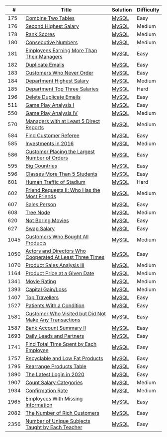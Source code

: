 | # | Title | Solution | Difficulty |
|----------|----------|----------|----------|
| 175 | [Combine Two Tables][Prob175] | [MySQL][MySQL175] | Easy |
| 176 | [Second Highest Salary][Prob176] | [MySQL][MySQL176] | Medium |
| 178 | [Rank Scores][Prob178] | [MySQL][MySQL178] | Medium |
| 180 | [Consecutive Numbers][Prob180] | [MySQL][MySQL180] | Medium |
| 181 | [Employees Earning More Than Their Managers][Prob181] | [MySQL][MySQL181] | Easy |
| 182 | [Duplicate Emails][Prob182] | [MySQL][MySQL182] | Easy |
| 183 | [Customers Who Never Order][Prob183] | [MySQL][MySQL183] | Easy |
| 184 | [Department Highest Salary][Prob184] | [MySQL][MySQL184] | Medium |
| 185 | [Department Top Three Salaries][Prob185] | [MySQL][MySQL185] | Hard |
| 196 | [Delete Duplicate Emails][Prob196] | [MySQL][MySQL196] | Easy |
| 511 | [Game Play Analysis I][Prob511] | [MySQL][MySQL511] | Easy |
| 550 | [Game Play Analysis IV][Prob550] | [MySQL][MySQL550] | Medium |
| 570 | [Managers with at Least 5 Direct Reports][Prob570] | [MySQL][MySQL570] | Medium |
| 584 | [Find Customer Referee][Prob584] | [MySQL][MySQL584] | Easy |
| 585 | [Investments in 2016][Prob585] | [MySQL][MySQL585] | Medium |
| 586 | [Customer Placing the Largest Number of Orders][Prob586] | [MySQL][MySQL586] | Easy |
| 595 | [Big Countries][Prob595] | [MySQL][MySQL595] | Easy |
| 596 | [Classes More Than 5 Students][Prob596] | [MySQL][MySQL596] | Easy |
| 601 | [Human Traffic of Stadium][Prob601] | [MySQL][MySQL601] | Hard |
| 602 | [Friend Requests II: Who Has the Most Friends][Prob602] | [MySQL][MySQL602] | Medium |
| 607 | [Sales Person][Prob607] | [MySQL][MySQL607] | Easy |
| 608 | [Tree Node][Prob608] | [MySQL][MySQL608] | Medium |
| 620 | [Not Boring Movies][Prob620] | [MySQL][MySQL620] | Easy |
| 627 | [Swap Salary][Prob627] | [MySQL][MySQL627] | Easy |
| 1045 | [Customers Who Bought All Products][Prob1045] | [MySQL][MySQL1045] | Medium |
| 1050 | [Actors and Directors Who Cooperated At Least Three Times][Prob1050] | [MySQL][MySQL1050] | Easy |
| 1070 | [Product Sales Analysis III][Prob1070] | [MySQL][MySQL1070] | Medium |
| 1164 | [Product Price at a Given Date][Prob1164] | [MySQL][MySQL1164] | Medium |
| 1341 | [Movie Rating][Prob1341] | [MySQL][MySQL1341] | Medium |
| 1393 | [Capital Gain/Loss][Prob1393] | [MySQL][MySQL1393] | Medium |
| 1407 | [Top Travellers][Prob1407] | [MySQL][MySQL1407] | Easy |
| 1527 | [Patients With a Condition][Prob1527] | [MySQL][MySQL1527] | Easy |
| 1581 | [Customer Who Visited but Did Not Make Any Transactions][Prob1581] | [MySQL][MySQL1581] | Easy |
| 1587 | [Bank Account Summary II][Prob1587] | [MySQL][MySQL1587] | Easy |
| 1693 | [Daily Leads and Partners][Prob1693] | [MySQL][MySQL1693] | Easy |
| 1741 | [Find Total Time Spent by Each Employee][Prob1741] | [MySQL][MySQL1741] | Easy |
| 1757 | [Recyclable and Low Fat Products][Prob1757] | [MySQL][MySQL1757] | Easy |
| 1795 | [Rearrange Products Table][Prob1795] | [MySQL][MySQL1795] | Easy |
| 1890 | [The Latest Login in 2020][Prob1890] | [MySQL][MySQL1890] | Easy |
| 1907 | [Count Salary Categories][Prob1907] | [MySQL][MySQL1907] | Medium |
| 1934 | [Confirmation Rate][Prob1934] | [MySQL][MySQL1934] | Medium |
| 1965 | [Employees With Missing Information][Prob1965] | [MySQL][MySQL1965] | Easy |
| 2082 | [The Number of Rich Customers][Prob2082] | [MySQL][MySQL2082] | Easy |
| 2356 | [Number of Unique Subjects Taught by Each Teacher][Prob2356] | [MySQL][MySQL2356] | Easy |

[Prob175]: https://leetcode.com/problems/combine-two-tables/
[MySQL175]: https://github.com/marliyehez/SQL-LeetCode/blob/main/code/CombineTwoTables.sql
[Prob176]: https://leetcode.com/problems/second-highest-salary/
[MySQL176]: https://github.com/marliyehez/SQL-LeetCode/blob/main/code/SecondHighestSalary.sql
[Prob178]: https://leetcode.com/problems/rank-scores/
[MySQL178]: https://github.com/marliyehez/SQL-LeetCode/blob/main/code/RankScores.sql
[Prob180]: https://leetcode.com/problems/consecutive-numbers/
[MySQL180]: https://github.com/marliyehez/SQL-LeetCode/blob/main/code/ConsecutiveNumbers.sql
[Prob181]: https://leetcode.com/problems/employees-earning-more-than-their-managers/
[MySQL181]: https://github.com/marliyehez/SQL-LeetCode/blob/main/code/EmployeesEarningMoreThanTheirManagers.sql
[Prob182]: https://leetcode.com/problems/duplicate-emails/
[MySQL182]: https://github.com/marliyehez/SQL-LeetCode/blob/main/code/DuplicateEmails.sql
[Prob183]: https://leetcode.com/problems/customers-who-never-order/
[MySQL183]: https://github.com/marliyehez/SQL-LeetCode/blob/main/code/CustomersWhoNeverOrder.sql
[Prob184]: https://leetcode.com/problems/department-highest-salary/
[MySQL184]: https://github.com/marliyehez/SQL-LeetCode/blob/main/code/DepartmentHighestSalary.sql
[Prob185]: https://leetcode.com/problems/department-top-three-salaries/
[MySQL185]: https://github.com/marliyehez/SQL-LeetCode/blob/main/code/DepartmentTopThreeSalaries.sql
[Prob196]: https://leetcode.com/problems/delete-duplicate-emails/
[MySQL196]: https://github.com/marliyehez/SQL-LeetCode/blob/main/code/DeleteDuplicateEmails.sql
[Prob511]: https://leetcode.com/problems/game-play-analysis-i/
[MySQL511]: https://github.com/marliyehez/SQL-LeetCode/blob/main/code/GamePlayAnalysisI.sql
[Prob550]: https://leetcode.com/problems/game-play-analysis-iv/
[MySQL550]: https://github.com/marliyehez/SQL-LeetCode/blob/main/code/GamePlayAnalysisIV.sql
[Prob570]: https://leetcode.com/problems/managers-with-at-least-5-direct-reports/
[MySQL570]: https://github.com/marliyehez/SQL-LeetCode/blob/main/code/ManagerswithatLeast5DirectReports.sql
[Prob584]: https://leetcode.com/problems/find-customer-referee/
[MySQL584]: https://github.com/marliyehez/SQL-LeetCode/blob/main/code/FindCustomerReferee.sql
[Prob585]: https://leetcode.com/problems/investments-in-2016/
[MySQL585]: https://github.com/marliyehez/SQL-LeetCode/blob/main/code/Investmentsin2016.sql
[Prob586]: https://leetcode.com/problems/customer-placing-the-largest-number-of-orders/
[MySQL586]: https://github.com/marliyehez/SQL-LeetCode/blob/main/code/CustomerPlacingtheLargestNumberofOrders.sql
[Prob595]: https://leetcode.com/problems/big-countries/
[MySQL595]: https://github.com/marliyehez/SQL-LeetCode/blob/main/code/BigCountries.sql
[Prob596]: https://leetcode.com/problems/classes-more-than-5-students/
[MySQL596]: https://github.com/marliyehez/SQL-LeetCode/blob/main/code/ClassesMoreThan5Students.sql
[Prob601]: https://leetcode.com/problems/human-traffic-of-stadium/
[MySQL601]: https://github.com/marliyehez/SQL-LeetCode/blob/main/code/HumanTrafficofStadium.sql
[Prob602]: https://leetcode.com/problems/friend-requests-ii-who-has-the-most-friends/
[MySQL602]: https://github.com/marliyehez/SQL-LeetCode/blob/main/code/FriendRequestsII_WhoHastheMostFriends.sql
[Prob607]: https://leetcode.com/problems/sales-person/
[MySQL607]: https://github.com/marliyehez/SQL-LeetCode/blob/main/code/SalesPerson.sql
[Prob608]: https://leetcode.com/problems/tree-node/
[MySQL608]: https://github.com/marliyehez/SQL-LeetCode/blob/main/code/TreeNode.sql
[Prob620]: https://leetcode.com/problems/not-boring-movies/
[MySQL620]: https://github.com/marliyehez/SQL-LeetCode/blob/main/code/NotBoringMovies.sql
[Prob627]: https://leetcode.com/problems/swap-salary/
[MySQL627]: https://github.com/marliyehez/SQL-LeetCode/blob/main/code/SwapSalary.sql
[Prob1045]: https://leetcode.com/problems/customers-who-bought-all-products/
[MySQL1045]: https://github.com/marliyehez/SQL-LeetCode/blob/main/code/CustomersWhoBoughtAllProducts.sql
[Prob1050]: https://leetcode.com/problems/actors-and-directors-who-cooperated-at-least-three-times/
[MySQL1050]: https://github.com/marliyehez/SQL-LeetCode/blob/main/code/ActorsandDirectorsWhoCooperatedAtLeastThreeTimes.sql
[Prob1070]: https://leetcode.com/problems/product-sales-analysis-iii/
[MySQL1070]: https://github.com/marliyehez/SQL-LeetCode/blob/main/code/ProductSalesAnalysisIII.sql
[Prob1164]: https://leetcode.com/problems/product-price-at-a-given-date/
[MySQL1164]: https://github.com/marliyehez/SQL-LeetCode/blob/main/code/ProductPriceataGivenDate.sql
[Prob1341]: https://leetcode.com/problems/movie-rating/
[MySQL1341]: https://github.com/marliyehez/SQL-LeetCode/blob/main/code/MovieRating.sql
[Prob1393]: https://leetcode.com/problems/capital-gainloss/
[MySQL1393]: https://github.com/marliyehez/SQL-LeetCode/blob/main/code/CapitalGainorLoss.sql
[Prob1407]: https://leetcode.com/problems/top-travellers/
[MySQL1407]: https://github.com/marliyehez/SQL-LeetCode/blob/main/code/TopTravellers.sql
[Prob1527]: https://leetcode.com/problems/patients-with-a-condition/
[MySQL1527]: https://github.com/marliyehez/SQL-LeetCode/blob/main/code/PatientsWithaCondition.sql
[Prob1581]: https://leetcode.com/problems/customer-who-visited-but-did-not-make-any-transactions/
[MySQL1581]: https://github.com/marliyehez/SQL-LeetCode/blob/main/code/CustomerWhoVisitedbutDidNotMakeAnyTransactions.sql
[Prob1587]: https://leetcode.com/problems/bank-account-summary-ii/
[MySQL1587]: https://github.com/marliyehez/SQL-LeetCode/blob/main/code/BankAccountSummaryII.sql
[Prob1693]: https://leetcode.com/problems/daily-leads-and-partners/
[MySQL1693]: https://github.com/marliyehez/SQL-LeetCode/blob/main/code/DailyLeadsandPartners.sql
[Prob1741]: https://leetcode.com/problems/find-total-time-spent-by-each-employee/
[MySQL1741]: https://github.com/marliyehez/SQL-LeetCode/blob/main/code/FindTotalTimeSpentbyEachEmployee.sql
[Prob1757]: https://leetcode.com/problems/recyclable-and-low-fat-products/
[MySQL1757]: https://github.com/marliyehez/SQL-LeetCode/blob/main/code/RecyclableandLowFatProducts.sql
[Prob1795]: https://leetcode.com/problems/rearrange-products-table/
[MySQL1795]: https://github.com/marliyehez/SQL-LeetCode/blob/main/code/RearrangeProductsTable.sql
[Prob1890]: https://leetcode.com/problems/the-latest-login-in-2020/
[MySQL1890]: https://github.com/marliyehez/SQL-LeetCode/blob/main/code/TheLatestLoginin2020.sql
[Prob1907]: https://leetcode.com/problems/count-salary-categories/
[MySQL1907]: https://github.com/marliyehez/SQL-LeetCode/blob/main/code/CountSalaryCategories.sql
[Prob1934]: https://leetcode.com/problems/confirmation-rate/
[MySQL1934]: https://github.com/marliyehez/SQL-LeetCode/blob/main/code/ConfirmationRate.sql
[Prob1965]: https://leetcode.com/problems/employees-with-missing-information/
[MySQL1965]: https://github.com/marliyehez/SQL-LeetCode/blob/main/code/EmployeesWithMissingInformation.sql
[Prob2082]: https://leetcode.com/problems/the-number-of-rich-customers/
[MySQL2082]: https://github.com/marliyehez/SQL-LeetCode/blob/main/code/TheNumberofRichCustomers.sql
[Prob2356]: https://leetcode.com/problems/number-of-unique-subjects-taught-by-each-teacher/
[MySQL2356]: https://github.com/marliyehez/SQL-LeetCode/blob/main/code/NumberofUniqueSubjectsTaughtbyEachTeacher.sql
